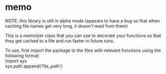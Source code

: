 memo
====

NOTE: this library is still in alpha mode (appears to have a bug so that when caching file names get very long, it doesn't read from them)

This is a memoizer class that you can use to decorate your functions so that they get cached to a file and run faster in future runs.

To use, first import the package to the files with relevant functions using the following format:<br>
import sys<br>
sys.path.append('file_path')
